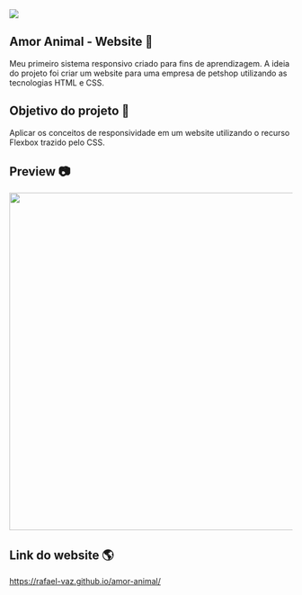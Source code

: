 <img src="https://github.com/rafael-vaz/amor-animal-website/blob/main/img/banner.png">

## Amor Animal - Website :dog: 

Meu primeiro sistema responsivo criado para fins de aprendizagem. A ideia do projeto foi criar um website para uma empresa de petshop utilizando as tecnologias HTML e CSS.

## Objetivo do projeto 🚀

Aplicar os conceitos de responsividade em um website utilizando o recurso Flexbox trazido pelo CSS.

## Preview 📷

<img height="auto" width="600px" src="https://github.com/rafael-vaz/amor-animal-website/blob/main/amor-animal-preview.png?raw=true">

## Link do website 🌎

https://rafael-vaz.github.io/amor-animal/


